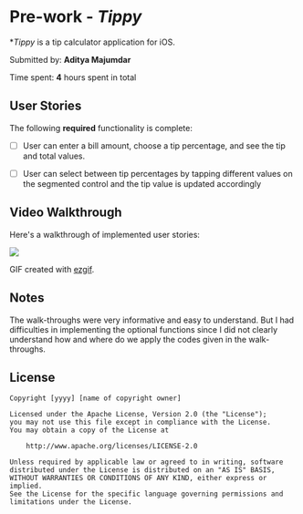 # Pre-work - *Tippy*

**Tippy* is a tip calculator application for iOS.

Submitted by: **Aditya Majumdar**

Time spent: **4** hours spent in total

## User Stories

The following **required** functionality is complete:

* [ ] User can enter a bill amount, choose a tip percentage, and see the tip and total values.
* [ ] User can select between tip percentages by tapping different values on the segmented control and the tip value is updated accordingly


## Video Walkthrough

Here's a walkthrough of implemented user stories:

![](https://i.imgur.com/bh5dMKA.gif)


GIF created with [ezgif](https://ezgif.com/video-to-gif/).

## Notes

The walk-throughs were very informative and easy to understand. But I had difficulties in implementing the optional functions since I did not clearly understand how and where do we apply the codes given in the walk-throughs.

## License

    Copyright [yyyy] [name of copyright owner]

    Licensed under the Apache License, Version 2.0 (the "License");
    you may not use this file except in compliance with the License.
    You may obtain a copy of the License at

        http://www.apache.org/licenses/LICENSE-2.0

    Unless required by applicable law or agreed to in writing, software
    distributed under the License is distributed on an "AS IS" BASIS,
    WITHOUT WARRANTIES OR CONDITIONS OF ANY KIND, either express or implied.
    See the License for the specific language governing permissions and
    limitations under the License.
